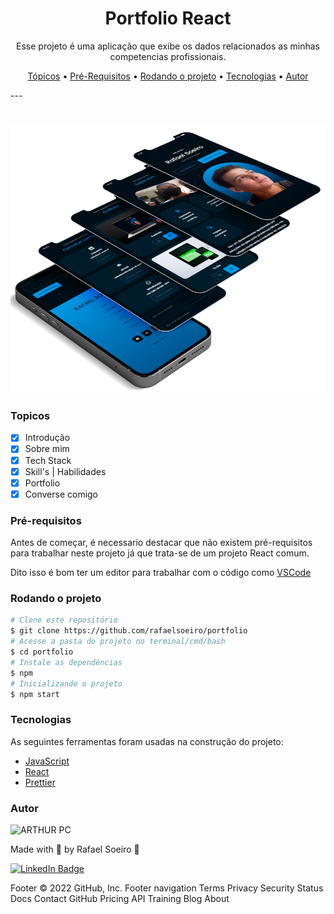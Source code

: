 <h1 align="center"> Portfolio React </h1>

<p align="center">Esse projeto é uma aplicação que exibe os dados relacionados as minhas competencias profissionais.</p>

<p align="center">
 <a href="#features">Tópicos</a> •
 <a href="#pré-requisitos">Pré-Requisitos</a> •
 <a href="#rodando-o-mobile">Rodando o projeto</a> •
 <a href="#tecnologias">Tecnologias</a> •
 <a href="#autor">Autor</a>
</p>
---

<br>

<h1 align="center">
  <img alt="WeatherApp" title="WeatherApp" src="src\github\001mokup-mobile-portfolio.png" height="425" />
</h1>

### Topicos

-   [x] Introdução
-   [x] Sobre mim
-   [x] Tech Stack
-   [x] Skill's | Habilidades
-   [x] Portfolio
-   [x] Converse comigo

### Pré-requisitos

Antes de começar, é necessario destacar que não existem pré-requisitos para trabalhar neste projeto já que trata-se de um projeto React comum.

Dito isso é bom ter um editor para trabalhar com o código como [VSCode](https://code.visualstudio.com/)

### Rodando o projeto

```bash
# Clone este repositório
$ git clone https://github.com/rafaelsoeiro/portfolio
# Acesse a pasta do projeto no terminal/cmd/bash
$ cd portfolio
# Instale as dependências
$ npm
# Inicializando o projeto
$ npm start
```

### Tecnologias

As seguintes ferramentas foram usadas na construção do projeto:

-   [JavaScript](https://developer.mozilla.org/pt-BR/docs/Web/JavaScript)
-   [React](https://pt-br.reactjs.org/)
-   [Prettier](https://prettier.io/)

### Autor

<img alt="ARTHUR PC" title="ARTHUR PC" src="https://avatars.githubusercontent.com/u/103294767?v=4" height="100" width="100" />

Made with 💜 by Rafael Soeiro 👋

[![LinkedIn Badge](https://img.shields.io/badge/-Rafael_Soeiro-blue?style=flat-square&logo=Linkedin&logoColor=white&link=https://www.linkedin.com/in/arthurpc03/)](https://www.linkedin.com/in/rafael-soeiro/)

Footer
© 2022 GitHub, Inc.
Footer navigation
Terms
Privacy
Security
Status
Docs
Contact GitHub
Pricing
API
Training
Blog
About
